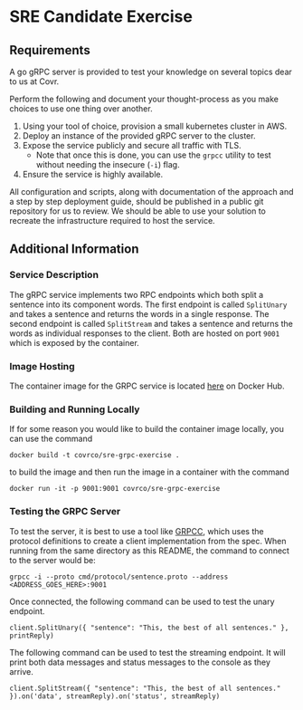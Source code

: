 # SRE Candidate Exercise

## Requirements
A go gRPC server is provided to test your knowledge on several topics dear to us at Covr.

Perform the following and document your thought-process as you make choices to use one thing over another.

1. Using your tool of choice, provision a small kubernetes cluster in AWS.
2. Deploy an instance of the provided gRPC server to the cluster.
3. Expose the service publicly and secure all traffic with TLS.
    * Note that once this is done, you can use the `grpcc` utility to test without needing the insecure (`-i`) flag.
4. Ensure the service is highly available.

All configuration and scripts, along with documentation of the approach and a step by step deployment guide, should be
published in a public git repository for us to review. We should be able to use your solution to recreate the infrastructure required to host the service.

## Additional Information

### Service Description
The gRPC service implements two RPC endpoints which both split a sentence into its component words. The first endpoint is
called `SplitUnary` and takes a sentence and returns the words in a single response. The second endpoint is called
`SplitStream` and takes a sentence and returns the words as individual responses to the client. Both are hosted on port
`9001` which is exposed by the container.

### Image Hosting
The container image for the GRPC service is located [here](https://hub.docker.com/r/covrco/sre-grpc-exercise) on Docker
Hub.

### Building and Running Locally
If for some reason you would like to build the container image locally, you can use the command
```shell script
docker build -t covrco/sre-grpc-exercise .
```
to build the image and then run the image in a container with the command
```shell script
docker run -it -p 9001:9001 covrco/sre-grpc-exercise
```

### Testing the GRPC Server
To test the server, it is best to use a tool like [GRPCC](https://github.com/njpatel/grpcc), which uses the protocol
definitions to create a client implementation from the spec. When running from the same directory as this README, the
command to connect to the server would be:
```shell script
grpcc -i --proto cmd/protocol/sentence.proto --address <ADDRESS_GOES_HERE>:9001
```

Once connected, the following command can be used to test the unary endpoint.
```shell script
client.SplitUnary({ "sentence": "This, the best of all sentences." }, printReply)
```

The following command can be used to test the streaming endpoint. It will print both data messages and status messages to the
console as they arrive.
```shell script
client.SplitStream({ "sentence": "This, the best of all sentences." }).on('data', streamReply).on('status', streamReply)
```
